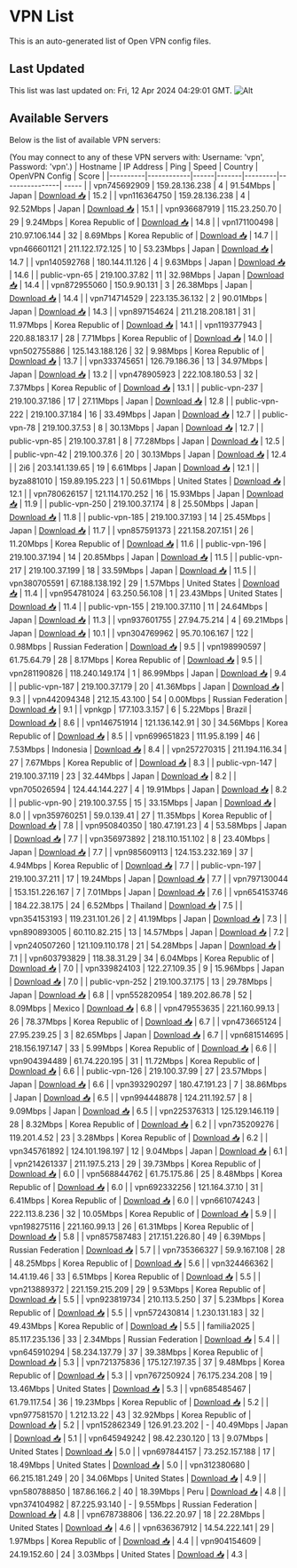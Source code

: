 # VPN List

This is an auto-generated list of Open VPN config files.

## Last Updated

This list was last updated on: Fri, 12 Apr 2024 04:29:01 GMT.
![Alt](https://repobeats.axiom.co/api/embed/186b98318ef1479477931607c1ad7d823f12451f.svg "Repobeats analytics image")

## Available Servers

Below is the list of available VPN servers:

(You may connect to any of these VPN servers with: Username: 'vpn', Password: 'vpn'.)
| Hostname | IP Address | Ping | Speed | Country | OpenVPN Config | Score |
|----------|------------|------|-------|---------|----------------| ----- |
| vpn745692909 | 159.28.136.238 | 4 | 91.54Mbps | Japan | [Download 📥](./configs/server_0_JP.ovpn) | 15.2 |
| vpn116364750 | 159.28.136.238 | 4 | 92.52Mbps | Japan | [Download 📥](./configs/server_1_JP.ovpn) | 15.1 |
| vpn936687919 | 115.23.250.70 | 29 | 9.24Mbps | Korea Republic of | [Download 📥](./configs/server_2_KR.ovpn) | 14.8 |
| vpn171100498 | 210.97.106.144 | 32 | 8.69Mbps | Korea Republic of | [Download 📥](./configs/server_3_KR.ovpn) | 14.7 |
| vpn466601121 | 211.122.172.125 | 10 | 53.23Mbps | Japan | [Download 📥](./configs/server_4_JP.ovpn) | 14.7 |
| vpn140592768 | 180.144.11.126 | 4 | 9.63Mbps | Japan | [Download 📥](./configs/server_5_JP.ovpn) | 14.6 |
| public-vpn-65 | 219.100.37.82 | 11 | 32.98Mbps | Japan | [Download 📥](./configs/server_6_JP.ovpn) | 14.4 |
| vpn872955060 | 150.9.90.131 | 3 | 26.38Mbps | Japan | [Download 📥](./configs/server_7_JP.ovpn) | 14.4 |
| vpn714714529 | 223.135.36.132 | 2 | 90.01Mbps | Japan | [Download 📥](./configs/server_8_JP.ovpn) | 14.3 |
| vpn897154624 | 211.218.208.181 | 31 | 11.97Mbps | Korea Republic of | [Download 📥](./configs/server_9_KR.ovpn) | 14.1 |
| vpn119377943 | 220.88.183.17 | 28 | 7.71Mbps | Korea Republic of | [Download 📥](./configs/server_10_KR.ovpn) | 14.0 |
| vpn502755886 | 125.143.188.126 | 32 | 9.98Mbps | Korea Republic of | [Download 📥](./configs/server_11_KR.ovpn) | 13.7 |
| vpn333745651 | 126.79.186.36 | 13 | 34.97Mbps | Japan | [Download 📥](./configs/server_12_JP.ovpn) | 13.2 |
| vpn478905923 | 222.108.180.53 | 32 | 7.37Mbps | Korea Republic of | [Download 📥](./configs/server_13_KR.ovpn) | 13.1 |
| public-vpn-237 | 219.100.37.186 | 17 | 27.11Mbps | Japan | [Download 📥](./configs/server_14_JP.ovpn) | 12.8 |
| public-vpn-222 | 219.100.37.184 | 16 | 33.49Mbps | Japan | [Download 📥](./configs/server_15_JP.ovpn) | 12.7 |
| public-vpn-78 | 219.100.37.53 | 8 | 30.13Mbps | Japan | [Download 📥](./configs/server_16_JP.ovpn) | 12.7 |
| public-vpn-85 | 219.100.37.81 | 8 | 77.28Mbps | Japan | [Download 📥](./configs/server_17_JP.ovpn) | 12.5 |
| public-vpn-42 | 219.100.37.6 | 20 | 30.13Mbps | Japan | [Download 📥](./configs/server_18_JP.ovpn) | 12.4 |
| 2i6 | 203.141.139.65 | 19 | 6.61Mbps | Japan | [Download 📥](./configs/server_19_JP.ovpn) | 12.1 |
| byza881010 | 159.89.195.223 | 1 | 50.61Mbps | United States | [Download 📥](./configs/server_20_US.ovpn) | 12.1 |
| vpn780626157 | 121.114.170.252 | 16 | 15.93Mbps | Japan | [Download 📥](./configs/server_21_JP.ovpn) | 11.9 |
| public-vpn-250 | 219.100.37.174 | 8 | 25.50Mbps | Japan | [Download 📥](./configs/server_22_JP.ovpn) | 11.8 |
| public-vpn-185 | 219.100.37.193 | 14 | 25.45Mbps | Japan | [Download 📥](./configs/server_23_JP.ovpn) | 11.7 |
| vpn857591373 | 221.158.207.151 | 26 | 11.20Mbps | Korea Republic of | [Download 📥](./configs/server_24_KR.ovpn) | 11.6 |
| public-vpn-196 | 219.100.37.194 | 14 | 20.85Mbps | Japan | [Download 📥](./configs/server_25_JP.ovpn) | 11.5 |
| public-vpn-217 | 219.100.37.199 | 18 | 33.59Mbps | Japan | [Download 📥](./configs/server_26_JP.ovpn) | 11.5 |
| vpn380705591 | 67.188.138.192 | 29 | 1.57Mbps | United States | [Download 📥](./configs/server_27_US.ovpn) | 11.4 |
| vpn954781024 | 63.250.56.108 | 1 | 23.43Mbps | United States | [Download 📥](./configs/server_28_US.ovpn) | 11.4 |
| public-vpn-155 | 219.100.37.110 | 11 | 24.64Mbps | Japan | [Download 📥](./configs/server_29_JP.ovpn) | 11.3 |
| vpn937601755 | 27.94.75.214 | 4 | 69.21Mbps | Japan | [Download 📥](./configs/server_30_JP.ovpn) | 10.1 |
| vpn304769962 | 95.70.106.167 | 122 | 0.98Mbps | Russian Federation | [Download 📥](./configs/server_31_RU.ovpn) | 9.5 |
| vpn198990597 | 61.75.64.79 | 28 | 8.17Mbps | Korea Republic of | [Download 📥](./configs/server_32_KR.ovpn) | 9.5 |
| vpn281190826 | 118.240.149.174 | 1 | 86.99Mbps | Japan | [Download 📥](./configs/server_33_JP.ovpn) | 9.4 |
| public-vpn-187 | 219.100.37.179 | 20 | 41.36Mbps | Japan | [Download 📥](./configs/server_34_JP.ovpn) | 9.3 |
| vpn442094348 | 212.15.43.100 | 54 | 0.00Mbps | Russian Federation | [Download 📥](./configs/server_35_RU.ovpn) | 9.1 |
| vpnkgp | 177.103.3.157 | 6 | 5.22Mbps | Brazil | [Download 📥](./configs/server_36_BR.ovpn) | 8.6 |
| vpn146751914 | 121.136.142.91 | 30 | 34.56Mbps | Korea Republic of | [Download 📥](./configs/server_37_KR.ovpn) | 8.5 |
| vpn699651823 | 111.95.8.199 | 46 | 7.53Mbps | Indonesia | [Download 📥](./configs/server_38_ID.ovpn) | 8.4 |
| vpn257270315 | 211.194.116.34 | 27 | 7.67Mbps | Korea Republic of | [Download 📥](./configs/server_39_KR.ovpn) | 8.3 |
| public-vpn-147 | 219.100.37.119 | 23 | 32.44Mbps | Japan | [Download 📥](./configs/server_40_JP.ovpn) | 8.2 |
| vpn705026594 | 124.44.144.227 | 4 | 19.91Mbps | Japan | [Download 📥](./configs/server_41_JP.ovpn) | 8.2 |
| public-vpn-90 | 219.100.37.55 | 15 | 33.15Mbps | Japan | [Download 📥](./configs/server_42_JP.ovpn) | 8.0 |
| vpn359760251 | 59.0.139.41 | 27 | 11.35Mbps | Korea Republic of | [Download 📥](./configs/server_43_KR.ovpn) | 7.8 |
| vpn950840350 | 180.47.191.23 | 4 | 53.58Mbps | Japan | [Download 📥](./configs/server_44_JP.ovpn) | 7.7 |
| vpn356973892 | 218.110.151.102 | 8 | 23.40Mbps | Japan | [Download 📥](./configs/server_45_JP.ovpn) | 7.7 |
| vpn985609113 | 124.153.232.169 | 37 | 4.94Mbps | Korea Republic of | [Download 📥](./configs/server_46_KR.ovpn) | 7.7 |
| public-vpn-197 | 219.100.37.211 | 17 | 19.24Mbps | Japan | [Download 📥](./configs/server_47_JP.ovpn) | 7.7 |
| vpn797130044 | 153.151.226.167 | 7 | 7.01Mbps | Japan | [Download 📥](./configs/server_48_JP.ovpn) | 7.6 |
| vpn654153746 | 184.22.38.175 | 24 | 6.52Mbps | Thailand | [Download 📥](./configs/server_49_TH.ovpn) | 7.5 |
| vpn354153193 | 119.231.101.26 | 2 | 41.19Mbps | Japan | [Download 📥](./configs/server_50_JP.ovpn) | 7.3 |
| vpn890893005 | 60.110.82.215 | 13 | 14.57Mbps | Japan | [Download 📥](./configs/server_51_JP.ovpn) | 7.2 |
| vpn240507260 | 121.109.110.178 | 21 | 54.28Mbps | Japan | [Download 📥](./configs/server_52_JP.ovpn) | 7.1 |
| vpn603793829 | 118.38.31.29 | 34 | 6.04Mbps | Korea Republic of | [Download 📥](./configs/server_53_KR.ovpn) | 7.0 |
| vpn339824103 | 122.27.109.35 | 9 | 15.96Mbps | Japan | [Download 📥](./configs/server_54_JP.ovpn) | 7.0 |
| public-vpn-252 | 219.100.37.175 | 13 | 29.78Mbps | Japan | [Download 📥](./configs/server_55_JP.ovpn) | 6.8 |
| vpn552820954 | 189.202.86.78 | 52 | 8.09Mbps | Mexico | [Download 📥](./configs/server_56_MX.ovpn) | 6.8 |
| vpn479553635 | 221.160.99.13 | 26 | 78.37Mbps | Korea Republic of | [Download 📥](./configs/server_57_KR.ovpn) | 6.7 |
| vpn473665124 | 27.95.239.25 | 3 | 82.65Mbps | Japan | [Download 📥](./configs/server_58_JP.ovpn) | 6.7 |
| vpn681514695 | 218.156.197.147 | 33 | 5.99Mbps | Korea Republic of | [Download 📥](./configs/server_59_KR.ovpn) | 6.6 |
| vpn904394489 | 61.74.220.195 | 31 | 11.72Mbps | Korea Republic of | [Download 📥](./configs/server_60_KR.ovpn) | 6.6 |
| public-vpn-126 | 219.100.37.99 | 27 | 23.57Mbps | Japan | [Download 📥](./configs/server_61_JP.ovpn) | 6.6 |
| vpn393290297 | 180.47.191.23 | 7 | 38.86Mbps | Japan | [Download 📥](./configs/server_62_JP.ovpn) | 6.5 |
| vpn994448878 | 124.211.192.57 | 8 | 9.09Mbps | Japan | [Download 📥](./configs/server_63_JP.ovpn) | 6.5 |
| vpn225376313 | 125.129.146.119 | 28 | 8.32Mbps | Korea Republic of | [Download 📥](./configs/server_64_KR.ovpn) | 6.2 |
| vpn735209276 | 119.201.4.52 | 23 | 3.28Mbps | Korea Republic of | [Download 📥](./configs/server_65_KR.ovpn) | 6.2 |
| vpn345761892 | 124.101.198.197 | 12 | 9.04Mbps | Japan | [Download 📥](./configs/server_66_JP.ovpn) | 6.1 |
| vpn214261337 | 211.197.5.213 | 29 | 39.73Mbps | Korea Republic of | [Download 📥](./configs/server_67_KR.ovpn) | 6.0 |
| vpn568844762 | 61.75.175.86 | 25 | 8.48Mbps | Korea Republic of | [Download 📥](./configs/server_68_KR.ovpn) | 6.0 |
| vpn692332256 | 121.164.37.10 | 31 | 6.41Mbps | Korea Republic of | [Download 📥](./configs/server_69_KR.ovpn) | 6.0 |
| vpn661074243 | 222.113.8.236 | 32 | 10.05Mbps | Korea Republic of | [Download 📥](./configs/server_70_KR.ovpn) | 5.9 |
| vpn198275116 | 221.160.99.13 | 26 | 61.31Mbps | Korea Republic of | [Download 📥](./configs/server_71_KR.ovpn) | 5.8 |
| vpn857587483 | 217.151.226.80 | 49 | 6.39Mbps | Russian Federation | [Download 📥](./configs/server_72_RU.ovpn) | 5.7 |
| vpn735366327 | 59.9.167.108 | 28 | 48.25Mbps | Korea Republic of | [Download 📥](./configs/server_73_KR.ovpn) | 5.6 |
| vpn324466362 | 14.41.19.46 | 33 | 6.51Mbps | Korea Republic of | [Download 📥](./configs/server_74_KR.ovpn) | 5.5 |
| vpn213889372 | 221.159.215.209 | 29 | 9.53Mbps | Korea Republic of | [Download 📥](./configs/server_75_KR.ovpn) | 5.5 |
| vpn923819734 | 210.113.5.250 | 37 | 5.23Mbps | Korea Republic of | [Download 📥](./configs/server_76_KR.ovpn) | 5.5 |
| vpn572430814 | 1.230.131.183 | 32 | 49.43Mbps | Korea Republic of | [Download 📥](./configs/server_77_KR.ovpn) | 5.5 |
| familia2025 | 85.117.235.136 | 33 | 2.34Mbps | Russian Federation | [Download 📥](./configs/server_78_RU.ovpn) | 5.4 |
| vpn645910294 | 58.234.137.79 | 37 | 39.38Mbps | Korea Republic of | [Download 📥](./configs/server_79_KR.ovpn) | 5.3 |
| vpn721375836 | 175.127.197.35 | 37 | 9.48Mbps | Korea Republic of | [Download 📥](./configs/server_80_KR.ovpn) | 5.3 |
| vpn767250924 | 76.175.234.208 | 19 | 13.46Mbps | United States | [Download 📥](./configs/server_81_US.ovpn) | 5.3 |
| vpn685485467 | 61.79.117.54 | 36 | 19.23Mbps | Korea Republic of | [Download 📥](./configs/server_82_KR.ovpn) | 5.2 |
| vpn977581570 | 1.212.13.22 | 43 | 32.92Mbps | Korea Republic of | [Download 📥](./configs/server_83_KR.ovpn) | 5.2 |
| vpn152862349 | 126.91.23.202 | - | 40.49Mbps | Japan | [Download 📥](./configs/server_84_JP.ovpn) | 5.1 |
| vpn645949242 | 98.42.230.120 | 13 | 9.07Mbps | United States | [Download 📥](./configs/server_85_US.ovpn) | 5.0 |
| vpn697844157 | 73.252.157.188 | 17 | 18.49Mbps | United States | [Download 📥](./configs/server_86_US.ovpn) | 5.0 |
| vpn312380680 | 66.215.181.249 | 20 | 34.06Mbps | United States | [Download 📥](./configs/server_87_US.ovpn) | 4.9 |
| vpn580788850 | 187.86.166.2 | 40 | 18.39Mbps | Peru | [Download 📥](./configs/server_88_PE.ovpn) | 4.8 |
| vpn374104982 | 87.225.93.140 | - | 9.55Mbps | Russian Federation | [Download 📥](./configs/server_89_RU.ovpn) | 4.8 |
| vpn678738806 | 136.22.20.97 | 18 | 22.28Mbps | United States | [Download 📥](./configs/server_90_US.ovpn) | 4.6 |
| vpn636367912 | 14.54.222.141 | 29 | 1.97Mbps | Korea Republic of | [Download 📥](./configs/server_91_KR.ovpn) | 4.4 |
| vpn904154609 | 24.19.152.60 | 24 | 3.03Mbps | United States | [Download 📥](./configs/server_92_US.ovpn) | 4.3 |
